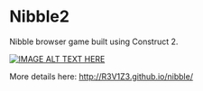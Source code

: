 # Nibble2

Nibble browser game built using Construct 2.

[![IMAGE ALT TEXT HERE](http://img.youtube.com/vi/3gtUlX5WvfE/0.jpg)](http://www.youtube.com/watch?v=3gtUlX5WvfE)

More details here: http://R3V1Z3.github.io/nibble/
